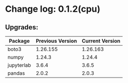 # Change log: 0.1.2(cpu)

## Upgrades: 

Package | Previous Version | Current Version
---|---|---
boto3|1.26.155|1.26.163
numpy|1.24.3|1.24.4
jupyterlab|3.6.4|3.6.5
pandas|2.0.2|2.0.3
